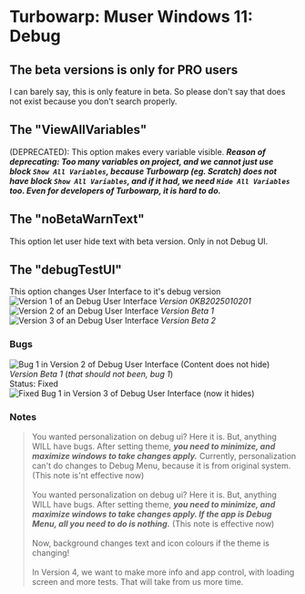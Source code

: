 # Turbowarp: Muser Windows 11: Debug
## The beta versions is only for PRO users
I can barely say, this is only feature in beta. So please don't say that does not exist because you don't search properly. 
## The "ViewAllVariables"
(DEPRECATED): This option makes every variable visible. ***Reason of deprecating: Too many variables on project, and we cannot just use block  `Show All Variables`, because Turbowarp (eg. Scratch) does not have block `Show All Variables`, and if it had, we need `Hide All Variables` too. Even for developers of Turbowarp, it is hard to do.***
## The "noBetaWarnText"
This option let user hide text with beta version. Only in not Debug UI.
## The "debugTestUI"
This option changes User Interface to it's debug version 
\
![Version 1 of an Debug User Interface](https://upload-and-view.github.io/turbowarp/assets/image1.png)
_Version 0KB2025010201_
\
![Version 2 of an Debug User Interface](https://upload-and-view.github.io/turbowarp/assets/image2.png)
_Version Beta 1_
\
![Version 3 of an Debug User Interface](https://upload-and-view.github.io/turbowarp/assets/image5.png)
_Version Beta 2_

### Bugs
![Bug 1 in Version 2 of Debug User Interface (Content does not hide)](https://upload-and-view.github.io/turbowarp/assets/image3.png)
\
_Version Beta 1_ (*that should not been, bug 1*)
\
Status: Fixed
![Fixed Bug 1 in Version 3 of Debug User Interface (now it hides)](https://upload-and-view.github.io/turbowarp/assets/image4.png)

### Notes
> You wanted personalization on debug ui? Here it is. But, anything WILL have bugs. After setting theme, ***you need to minimize, and maximize windows to take changes apply.*** Currently, personalization can't do changes to Debug Menu, because it is from original system. (This note is'nt effective now)
> \
> \
> You wanted personalization on debug ui? Here it is. But, anything WILL have bugs. After setting theme, ***you need to minimize, and maximize windows to take changes apply. If the app is Debug Menu, all you need to do is nothing.*** (This note is effective now)
> \
> \
> Now, background changes text and icon colours if the theme is changing!
> \
> \
> In Version 4, we want to make more info and app control, with loading screen and more tests. That will take from us more time.
